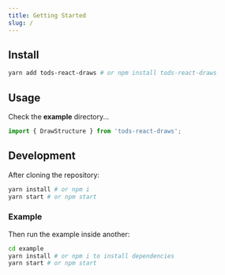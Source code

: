 ```yaml
---
title: Getting Started
slug: /
---
```


## Install

```bash
yarn add tods-react-draws # or npm install tods-react-draws
```

## Usage

Check the **example** directory...

```js
import { DrawStructure } from 'tods-react-draws';
```

## Development

After cloning the repository:

```bash
yarn install # or npm i
yarn start # or npm start
```

### Example

Then run the example inside another:

```bash
cd example
yarn install # or npm i to install dependencies
yarn start # or npm start
```
